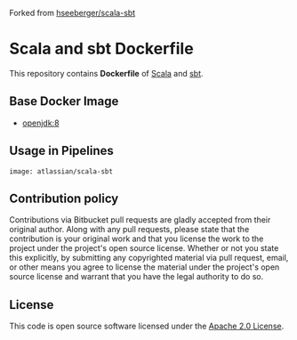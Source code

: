 Forked from [hseeberger/scala-sbt](https://github.com/hseeberger/scala-sbt)

# Scala and sbt Dockerfile

This repository contains **Dockerfile** of [Scala](http://www.scala-lang.org) and [sbt](http://www.scala-sbt.org).


## Base Docker Image ##

* [openjdk:8](https://hub.docker.com/_/openjdk)


## Usage in Pipelines ##

```
image: atlassian/scala-sbt
```

## Contribution policy ##

Contributions via Bitbucket pull requests are gladly accepted from their original author. Along with any pull requests, please state that the contribution is your original work and that you license the work to the project under the project's open source license. Whether or not you state this explicitly, by submitting any copyrighted material via pull request, email, or other means you agree to license the material under the project's open source license and warrant that you have the legal authority to do so.


## License ##

This code is open source software licensed under the [Apache 2.0 License]("http://www.apache.org/licenses/LICENSE-2.0.html").
